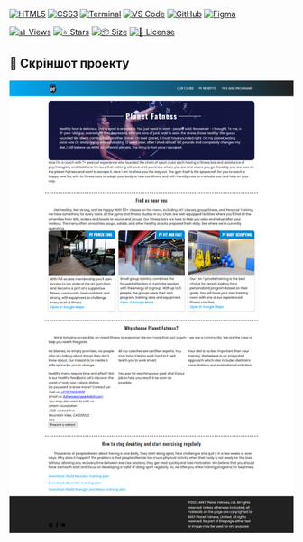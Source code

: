 
<!-- AUTOGEN:STATS -->
[![HTML5](https://img.shields.io/badge/HTML5-E34F26?style=for-the-badge&logo=html5&logoColor=white)](https://developer.mozilla.org/en-US/docs/Web/HTML) [![CSS3](https://img.shields.io/badge/CSS3-1572B6?style=for-the-badge&logo=css3&logoColor=white)](https://developer.mozilla.org/en-US/docs/Web/CSS) [![Terminal](https://img.shields.io/badge/mac%20terminal-000000?style=for-the-badge&logo=apple&logoColor=white&labelColor=000000)](https://support.apple.com/guide/terminal/welcome/mac) [![VS Code](https://img.shields.io/badge/VS_Code-007ACC?style=for-the-badge&logo=visual-studio-code&logoColor=white)](https://code.visualstudio.com/) [![GitHub](https://img.shields.io/badge/GitHub-181717?style=for-the-badge&logo=github&logoColor=white)](https://github.com/) [![Figma](https://img.shields.io/badge/Figma-F24E1E?style=for-the-badge&logo=figma&logoColor=white)](https://www.figma.com/) 

[![📊 Views](https://img.shields.io/endpoint?url=https://raw.githubusercontent.com/VuToV-Mykola/longread-4-module4-decorative-effects-practice-1/main/assets/db/visitors-badge.json)](https://github.com/VuToV-Mykola/longread-4-module4-decorative-effects-practice-1/graphs/traffic)
[![⭐ Stars](https://img.shields.io/endpoint?url=https://raw.githubusercontent.com/VuToV-Mykola/longread-4-module4-decorative-effects-practice-1/main/assets/db/likes-badge.json)](https://github.com/VuToV-Mykola/longread-4-module4-decorative-effects-practice-1/actions/workflows/screenshot-and-visitor.yaml)
[![📦 Size](https://img.shields.io/endpoint?url=https://raw.githubusercontent.com/VuToV-Mykola/longread-4-module4-decorative-effects-practice-1/main/assets/db/repo-size.json)](https://github.com/VuToV-Mykola/longread-4-module4-decorative-effects-practice-1)
[![📄 License](https://img.shields.io/endpoint?url=https://raw.githubusercontent.com/VuToV-Mykola/longread-4-module4-decorative-effects-practice-1/main/assets/db/repo-license.json)](https://github.com/VuToV-Mykola/longread-4-module4-decorative-effects-practice-1/blob/main/LICENSE)

## 📸 Скріншот проекту
![Project Screenshot](./assets/screenshot.png)
<!-- END:AUTOGEN -->
